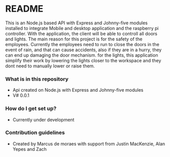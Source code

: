 # README #

This is an Node.js based API with Express and Johnny-five modules installed to integrate Mobile and desktop application and the raspberry pi controller.
With the application, the client will be able to controll all doors and lights. The main reason for this project is for the safety of the employees. 
Currently the employees need to run to close the doors in the event of rain, and that can cause accidents, also if they are in a hurry, they can end
up damaging the door mechanism. for the lights, this application simplify their work by lowering the lights closer to the workspace and they dont need to 
manually lower or raise them.

### What is in this repository ###

* Api created on Node.js with Express and Johnny-five modules
* V# 0.0.1

### How do I get set up? ###

* Currently under development

### Contribution guidelines ###

* Created by Marcus de moraes with support from Justin MacKenzie, Alan Yepes and Zach

